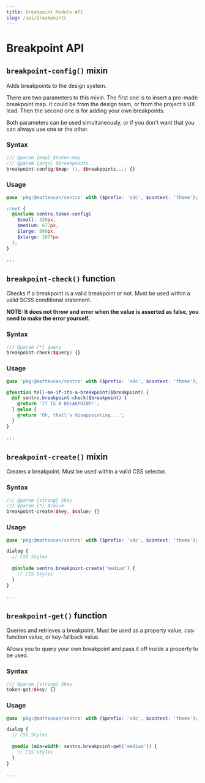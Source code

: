 ```yaml
---
title: Breakpoint Module API
slug: /api/breakpoints
---
```


# Breakpoint API

## `breakpoint-config()` mixin

Adds breakpoints to the design system.

There are two parameters to this mixin. The first one is to insert a pre-made breakpoint map. It could be from the design
team, or from the project's UX lead. Then the second one is for adding your own breakpoints.

Both parameters can be used simultaneously, or if you don't want that you can always use one or the other.

### Syntax

```scss
/// @param {map} $token-map
/// @param {args} $breakpoints...
breakpoint-config($map: (), $breakpoints...) {}
```

### Usage

```scss
@use 'pkg:@matteusan/sentro' with ($prefix: 'sdc', $context: 'theme');

:root {
  @include sentro.token-config(
    $small: 320px,
    $medium: 677px,
    $large: 890px,
    $xlarge: 1077px
  );
}

...
```

## `breakpoint-check()` function

Checks if a breakpoint is a valid breakpoint or not. Must be used within a valid SCSS conditional statement.

**NOTE: It does not throw and error when the value is asserted as false, you need to make the error yourself.**

### Syntax

```scss
/// @param {*} query
breakpoint-check($query) {}
```

### Usage

```scss
@use 'pkg:@matteusan/sentro' with ($prefix: 'sdc', $context: 'theme');

@function tell-me-if-its-a-breakpoint($breakpoint) {
  @if sentro.breakpoint-check($breakpoint) {
    @return 'IT IS A BREAKPOINT!';
  } @else {
    @return 'Oh, that\'s disappointing...';
  }
}

...
```

## `breakpoint-create()` mixin

Creates a breakpoint. Must be used within a valid CSS selector.

### Syntax

```scss
/// @param {string} $key
/// @param {*} $value
breakpoint-create($key, $value) {}
```

### Usage

```scss
@use 'pkg:@matteusan/sentro' with ($prefix: 'sdc', $context: 'theme');

dialog {
  // CSS Styles
  
  @include sentro.breakpoint-create('medium') {
    // CSS Styles
  }
}

...
```

## `breakpoint-get()` function

Queries and retrieves a breakpoint. Must be used as a property value, css-function value, or key-fallback value.

Allows you to query your own breakpoint and pass it off inside a property to be used.

### Syntax

```scss
/// @param {string} $key
token-get($key) {}
```

### Usage

```scss
@use 'pkg:@matteusan/sentro' with ($prefix: 'sdc', $context: 'theme');

dialog {
  // CSS Styles
  
  @media (min-width: sentro.breakpoint-get('medium')) {
    // CSS Styles
  }
}

...
```